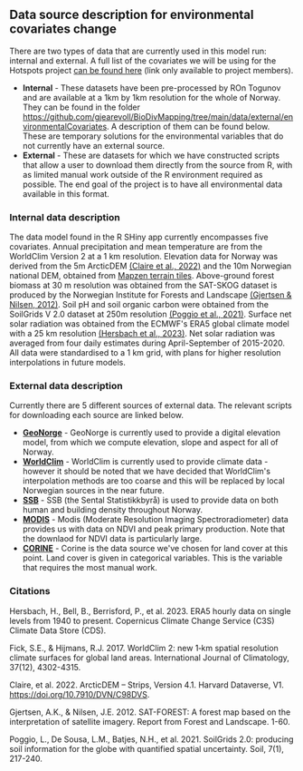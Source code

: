 ## Data source description for environmental covariates change

There are two types of data that are currently used in this model run: internal and external. A full list of the covariates we will
be using for the Hotspots project [can be found here](https://docs.google.com/spreadsheets/d/1HYZwVdwwtAgXht-lsF-mU3J49J7ttwB8NEvUvW2iYX4/edit) 
(link only available to project members).

- **Internal** - These datasets have been pre-processed by ROn Togunov and are available at a 1km by 1km resolution for the whole of Norway.
They can be found in the folder https://github.com/gjearevoll/BioDivMapping/tree/main/data/external/environmentalCovariates. A description of them can be found below. These are temporary solutions for the environmental variables that do not currently have an external source.
- **External** - These are datasets for which we have constructed scripts that allow a user to download them directly from the source from R,
with as limited manual work outside of the R environment required as possible. The end goal of the project is to have all environmental data 
available in this format.

### Internal data description
The data model found in the R SHiny app currently encompasses five covariates. Annual precipitation and mean temperature are from the WorldClim Version 
2 at a 1 km resolution. Elevation data for Norway was derived from the 5m ArcticDEM [(Claire et al., 2022)](https://dataverse.harvard.edu/dataset.xhtml?persistentId=doi:10.7910/DVN/C98DVS) 
and the 10m Norwegian national DEM, obtained from [Mapzen terrain tiles](https://registry.opendata.aws/terrain-tiles/). 
Above-ground forest biomass at 30 m resolution was obtained from the SAT-SKOG dataset is produced by the Norwegian Institute for Forests and Landscape [(Gjertsen & Nilsen, 2012)](https://nibio.brage.unit.no/nibio-xmlui/handle/11250/2453917). Soil pH and soil organic carbon were obtained from the SoilGrids V 2.0 dataset at 250m resolution [(Poggio et al., 2021)](https://soil.copernicus.org/articles/7/217/2021/). Surface net solar radiation was obtained from the ECMWF's ERA5 global climate model with a 25 km resolution [(Hersbach et al., 2023)](https://cds.climate.copernicus.eu/cdsapp#!/dataset/reanalysis-era5-single-levels?tab=overview). Net solar radiation was averaged from four daily estimates during April-September of 2015-2020. All data were standardised to a 1 km grid, with plans for higher resolution interpolations in future models.

### External data description

Currently there are 5 different sources of external data. The relevant scripts for downloading each source are linked below.

- [**GeoNorge**](https://github.com/gjearevoll/BioDivMapping/blob/main/functions/get_geonorge.R) - GeoNorge is currently used to provide a digital elevation model, from which we compute elevation, slope and aspect for all of Norway.
- [**WorldClim**](https://github.com/gjearevoll/BioDivMapping/blob/main/functions/get_worldclim.R) - WorldClim is currently used to provide climate data - however it should be noted that we have decided that WorldClim's 
interpolation methods are too coarse and this will be replaced by local Norwegian sources in the near future.
- [**SSB**](https://github.com/gjearevoll/BioDivMapping/blob/main/functions/get_ssb.R) - SSB (the Sental Statistikkbyrå) is used to provide data on both human and building density throughout Norway. 
- [**MODIS**](https://github.com/gjearevoll/BioDivMapping/blob/main/functions/get_modis.R) - Modis (Moderate Resolution Imaging Spectroradiometer) data provides us with data on NDVI and peak primary production. Note that the
downlaod for NDVI data is particularly large.
- [**CORINE**](https://github.com/gjearevoll/BioDivMapping/blob/main/functions/get_corine.R) - Corine is the data source we've chosen for land cover at this point. Land cover is given in categorical variables. This is the
variable that requires the most manual work.


### Citations
Hersbach, H., Bell, B., Berrisford, P., et al. 2023. ERA5 hourly data on single levels from 1940 to present. Copernicus Climate Change Service (C3S) Climate Data Store (CDS).

Fick, S.E., & Hijmans, R.J. 2017. WorldClim 2: new 1‐km spatial resolution climate surfaces for global land areas. International Journal of Climatology, 37(12), 4302-4315.

Claire, et al. 2022. ArcticDEM – Strips, Version 4.1. Harvard Dataverse, V1. https://doi.org/10.7910/DVN/C98DVS.

Gjertsen, A.K., & Nilsen, J.E. 2012. SAT-FOREST: A forest map based on the interpretation of satellite imagery. Report from Forest and Landscape. 1-60.

Poggio, L., De Sousa, L.M., Batjes, N.H., et al. 2021. SoilGrids 2.0: producing soil information for the globe with quantified spatial uncertainty. Soil, 7(1), 217-240.
